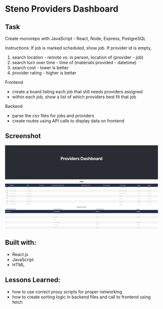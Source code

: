 # Steno Providers Dashboard

## Task
Create monorepo with JavaScript - React, Node, Express, PostgreSQL

Instructions: If job is marked scheduled, show job. If provider id is empty,

1) search location - remote vs. in person, location of (provider - job)
2) search turn over time - time of (materials provided - datetime)
3) search cost - lower is better
4) provider rating - higher is better

Frontend
- create a board listing each job that still needs providers assigned
- within each job, show a list of which providers best fit that job

Backend
- parse the csv files for jobs and providers
- create routes using API calls to display data on frontend

## Screenshot
![provider_dashboard](https://github.com/melwong08/providers-dashboard/blob/main/images/provider_dashboard.png)

## Built with: 
- React.js
- JavaScript
- HTML 

## Lessons Learned: 
- how to use correct proxy scripts for proper networking
- how to create sorting logic in backend files and call to frontend using fetch

